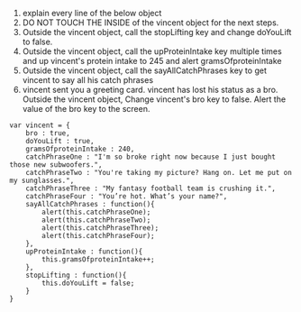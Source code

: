 
1. explain every line of the below object
2. DO NOT TOUCH THE INSIDE of the vincent object for the next steps.
1. Outside the vincent object, call the stopLifting key and change doYouLift to false.
2. Outside the vincent object, call the upProteinIntake key multiple times and up vincent's protein intake to 245 and alert gramsOfproteinIntake
3. Outside the vincent object, call the sayAllCatchPhrases key to get vincent to say all his catch phrases
4. vincent sent you a greeting card. vincent has lost his status as a bro. Outside the vincent object, Change vincent's bro key to false. Alert the value of the bro key to the screen.

```
var vincent = {
	bro : true,
	doYouLift : true,
	gramsOfproteinIntake : 240,
	catchPhraseOne : "I'm so broke right now because I just bought those new subwoofers.",
	catchPhraseTwo : "You're taking my picture? Hang on. Let me put on my sunglasses.",
	catchPhraseThree : "My fantasy football team is crushing it.",
	catchPhraseFour : "You’re hot. What’s your name?",
	sayAllCatchPhrases : function(){
		alert(this.catchPhraseOne);
		alert(this.catchPhraseTwo);
		alert(this.catchPhraseThree);
		alert(this.catchPhraseFour);
	},
	upProteinIntake : function(){
		this.gramsOfproteinIntake++;
	},
	stopLifting : function(){
		this.doYouLift = false;
	}
}
```